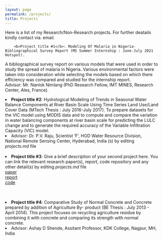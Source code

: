 ```yaml
---
layout: page
permalink: /projects/
title: Projects
---
```


Here is a list of my Research/Non-Research projects. For further deatails kindly contact via. email.
	
		<b>Project title #1</b>: Modeling Of Malaria in Nigeria-Bibliographical Survey Report (MS Summer Internship : June-July 2021 Hotspot).
A bibliographical survey report on various models that were used in order to study the spread of malaria in Nigeria. Various environmental factors were taken into consideration while selecting the models based on which there efficiency was compared and studied for the internship report.
        </li>		
Advisor: Mr. Nanlok Nimlang (PhD Research Fellow, IMT MINES, Research Center, Ales, France).
	</li><br>
	<li>
		<b>Project title #2</b>: Hydrological Modeling of Trends in Seasonal Water Balance Components at River Basin Scale Using Time Series Land Use/Land Cover Data (MTech Thesis :  July 2016-July 2017).
To prepare datasets for the VIC model using MODIS data and to compute and compare the variation in water balancing components at river basin scale for predicting the LULC change and to generate the required accuracy of the Variable Infiltration Capacity (VIC) model.
	<li>
Advisor: Dr. P.V. Raju, Scientist ‘F’, HOD Water Resource Division, National Remote Sensing Center, Hyderabad, India
(s) by editing <i>projects.md</i> file<br>
	</li><br>
        <li>
		<b>Project title #3</b>: Give a brief description of your second project here. You can link the relevant research paper(s), report, code repository and any other detail(s) by editing <i>projects.md</i> file<br>
		<a href=""><div class="color-button">paper</div></a><a href="project_1.pdf"><div class="color-button">report</div></a><a href=""><div class="color-button">code</div></a>
	</li><br>
</ul>
	</li><br>
        <li>
		<b>Project title #4</b>: Comparative Study of Normal Concrete and Concrete prepared by addition of Agriculture By- product (BE Thesis : July 2013 - April 2014).
This project focuses on recycling agriculture residue by combining it with concrete and comparing its strength with normal concrete.
	<li>
Advisor: Ashay D Shende, Assitant Professor, KDK College, Nagpur, MH, India
	</li><br>
</ul>
